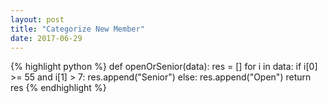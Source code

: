 ```yaml
---
layout: post
title: "Categorize New Member"
date: 2017-06-29
---
```

{% highlight python %}
def openOrSenior(data):
    res = []
    for i in data:
      if i[0] >= 55 and i[1] > 7:
        res.append("Senior")
      else:
        res.append("Open")
    return res
{% endhighlight %}
